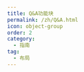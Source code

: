 ```yaml
---
title: Q&A功能块
permalink: /zh/Q&A.html
icon: object-group
order: 2
category:
  - 指南
tag:
  - 布局
---
```


<!-- 布局包括:

- [导航栏](https://theme-hope.vuejs.press/zh/guide/layout/navbar.html)
- [侧边栏](https://theme-hope.vuejs.press/zh/guide/layout/sidebar.html)
- [页脚](https://theme-hope.vuejs.press/zh/guide/layout/footer.html)

同时每个页面包含:

- [路径导航](https://theme-hope.vuejs.press/zh/guide/layout/breadcrumb.html)
- [标题和页面信息](https://theme-hope.vuejs.press/zh/guide/feature/page-info.html)
- [TOC (文章标题列表)](https://theme-hope.vuejs.press/zh/guide/layout/page.html#标题列表)
- [贡献者、更新时间等页面元信息](https://theme-hope.vuejs.press/guide/feature/meta.html)
- [评论](https://theme-hope.vuejs.press/zh/guide/feature/comment.html)

主题也带有以下元素:

- [夜间模式按钮](https://theme-hope.vuejs.press/zh/guide/interface/darkmode.html)
- [返回顶部按钮](https://theme-hope.vuejs.press/guide/interface/others.html#返回顶部按钮)
- [打印按钮](https://theme-hope.vuejs.press/guide/interface/others.html#打印按钮)

你可以在主题选项和页面的 frontmatter 中自定义它们。 -->

<VPCard
    title="我要提问"
    desc="世间一切问题：是什么，为什么，怎么做"
    logo=""
    link="/zh/Question"
    background="rgba(30, 180, 255, 0.3)"
    />

<VPCard
    title="我要回答"
    desc="慷慨解囊为学识，胜过一切闭门造车"
    logo=""
    link="/zh/Answer"
    background="rgba(30, 180, 255, 0.3)"
    />


<!-- <FormSubmit /> -->
